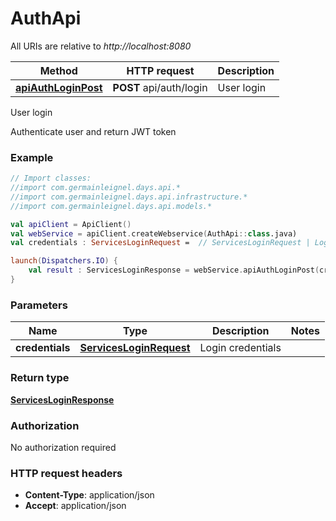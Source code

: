 # AuthApi

All URIs are relative to *http://localhost:8080*

| Method | HTTP request | Description |
| ------------- | ------------- | ------------- |
| [**apiAuthLoginPost**](AuthApi.md#apiAuthLoginPost) | **POST** api/auth/login | User login |



User login

Authenticate user and return JWT token

### Example
```kotlin
// Import classes:
//import com.germainleignel.days.api.*
//import com.germainleignel.days.api.infrastructure.*
//import com.germainleignel.days.api.models.*

val apiClient = ApiClient()
val webService = apiClient.createWebservice(AuthApi::class.java)
val credentials : ServicesLoginRequest =  // ServicesLoginRequest | Login credentials

launch(Dispatchers.IO) {
    val result : ServicesLoginResponse = webService.apiAuthLoginPost(credentials)
}
```

### Parameters
| Name | Type | Description  | Notes |
| ------------- | ------------- | ------------- | ------------- |
| **credentials** | [**ServicesLoginRequest**](ServicesLoginRequest.md)| Login credentials | |

### Return type

[**ServicesLoginResponse**](ServicesLoginResponse.md)

### Authorization

No authorization required

### HTTP request headers

 - **Content-Type**: application/json
 - **Accept**: application/json

